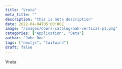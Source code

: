 ```yaml
---
title: "Vrata"
meta_title: ""
description: "this is meta description"
date: 2022-04-04T05:00:00Z
image: "/images/doors-catalog/oak-vertical-p1.png"
categories: ["Application", "Data"]
author: "John Doe"
tags: ["nextjs", "tailwind"]
draft: false
---
```


Vrata
